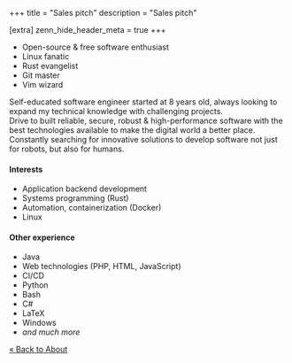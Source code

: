 +++
title = "Sales pitch"
description = "Sales pitch"

[extra]
zenn_hide_header_meta = true
+++

- Open-source & free software enthusiast
- Linux fanatic
- Rust evangelist
- Git master
- Vim wizard

Self-educated software engineer started at 8 years old, always looking to expand
my technical knowledge with challenging projects.  
Drive to built reliable, secure, robust & high-performance software with the
best technologies available to make the digital world a better place. Constantly
searching for innovative solutions to develop software not just for robots, but
also for humans.

#### Interests
- Application backend development
- Systems programming (Rust)
- Automation, containerization (Docker)
- Linux

#### Other experience
- Java
- Web technologies (PHP, HTML, JavaScript)
- CI/CD
- Python
- Bash
- C#
- LaTeX
- Windows
- _and much more_

[« Back to About](@/about.md)
